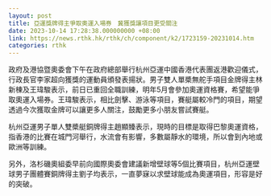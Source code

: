 ```yaml
---
layout: post
title: 亞運獎牌得主爭取奧運入場券　冀獲獎讓項目更受關注
date: 2023-10-14 17:28:38.000000000 +08:00
link: https://news.rthk.hk/rthk/ch/component/k2/1723159-20231014.htm
categories: rthk
---
```


政府及港協暨奧委會下午在政府總部舉行杭州亞運中國香港代表團返港歡迎儀式，行政長官李家超向獲獎的運動員頒發表揚狀。男子雙人單槳無舵手項目金牌得主林新棟及王瑋駿表示，前日已重回全職訓練，明年5月會參加奧運資格賽，希望能爭取奧運入場券。王瑋駿表示，相比劍擊、游泳等項目，賽艇屬較冷門的項目，期望透過今次獲取金牌可以讓更多人關注，鼓勵更多小朋友嘗試賽艇。

杭州亞運男子單人雙槳艇銅牌得主趙顯臻表示，現時的目標是取得巴黎奧運資格，指香港的比賽在城門河舉行，水流會有影響，多數屬靜水的環境，所以會到內地或歐洲等訓練。

另外，洛杉磯奧組委早前向國際奧委會建議新增壁球等5個比賽項目，杭州亞運壁球男子團體賽銅牌得主劉子均表示，一直夢寐以求壁球能成為奧運項目，形容是好的突破。
